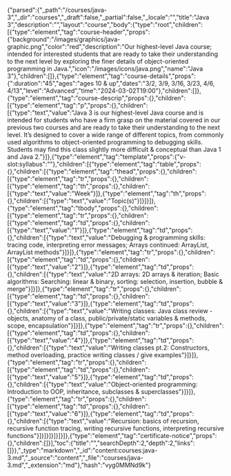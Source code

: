{"parsed":{"_path":"/courses/java-3","_dir":"courses","_draft":false,"_partial":false,"_locale":"","title":"Java 3","description":"","layout":"course","body":{"type":"root","children":[{"type":"element","tag":"course-header","props":{"background":"/images/graphics/java-graphic.png","color":"red","description":"Our highest-level Java course; intended for interested students that are ready to take their understanding to the next level by exploring the finer details of object-oriented programming in Java.","icon":"/images/icons/java.png","name":"Java 3"},"children":[]},{"type":"element","tag":"course-details","props":{":duration":"45","ages":"ages 10 & up","dates":"3/2, 3/9, 3/16, 3/23, 4/6, 4/13","level":"Advanced","time":"2024-03-02T19:00"},"children":[]},{"type":"element","tag":"course-descrip","props":{},"children":[{"type":"element","tag":"p","props":{},"children":[{"type":"text","value":"Java 3 is our highest-level Java course and is intended for students who have a firm grasp on the material covered in our previous two courses and are ready to take their understanding to the next level. It’s designed to cover a wide range of different topics, from commonly used algorithms to object-oriented programming to debugging skills. Students may find this class slightly more difficult & conceptual than Java 1 and Java 2."}]},{"type":"element","tag":"template","props":{"v-slot:syllabus":""},"children":[{"type":"element","tag":"table","props":{},"children":[{"type":"element","tag":"thead","props":{},"children":[{"type":"element","tag":"tr","props":{},"children":[{"type":"element","tag":"th","props":{},"children":[{"type":"text","value":"Week"}]},{"type":"element","tag":"th","props":{},"children":[{"type":"text","value":"Topic(s)"}]}]}]},{"type":"element","tag":"tbody","props":{},"children":[{"type":"element","tag":"tr","props":{},"children":[{"type":"element","tag":"td","props":{},"children":[{"type":"text","value":"1"}]},{"type":"element","tag":"td","props":{},"children":[{"type":"text","value":"Debugging & programming skills:  tracing code, interpreting error messages; Arrays continued:  ArrayList, ArrayList methods"}]}]},{"type":"element","tag":"tr","props":{},"children":[{"type":"element","tag":"td","props":{},"children":[{"type":"text","value":"2"}]},{"type":"element","tag":"td","props":{},"children":[{"type":"text","value":"2D arrays:  2D arrays & iteration; Basic algorithms:  Searching: linear & binary, sorting: selection, insertion, bubble & merge"}]}]},{"type":"element","tag":"tr","props":{},"children":[{"type":"element","tag":"td","props":{},"children":[{"type":"text","value":"3"}]},{"type":"element","tag":"td","props":{},"children":[{"type":"text","value":"Writing classes:  Java class review - objects, anatomy of a class, public/private/static variables & methods, scope, encapsulation"}]}]},{"type":"element","tag":"tr","props":{},"children":[{"type":"element","tag":"td","props":{},"children":[{"type":"text","value":"4"}]},{"type":"element","tag":"td","props":{},"children":[{"type":"text","value":"Writing classes pt.2:  Constructors, method overloading, practice writing classes / give examples"}]}]},{"type":"element","tag":"tr","props":{},"children":[{"type":"element","tag":"td","props":{},"children":[{"type":"text","value":"5"}]},{"type":"element","tag":"td","props":{},"children":[{"type":"text","value":"Object-oriented programming:  Introduction to OOP, inheritance, subclasses & superclasses"}]}]},{"type":"element","tag":"tr","props":{},"children":[{"type":"element","tag":"td","props":{},"children":[{"type":"text","value":"6"}]},{"type":"element","tag":"td","props":{},"children":[{"type":"text","value":"Recursion:  basics of recursion, recursive function tracing, writing recursive functions, interpreting recursive functions"}]}]}]}]}]}]},{"type":"element","tag":"certificate-notice","props":{},"children":[]}],"toc":{"title":"","searchDepth":2,"depth":2,"links":[]}},"_type":"markdown","_id":"content:courses:java-3.md","_source":"content","_file":"courses/java-3.md","_extension":"md"},"hash":"vyg0MMNd9k"}